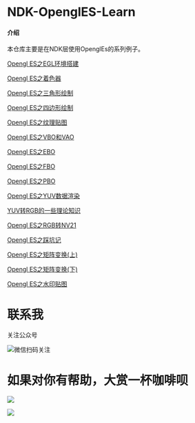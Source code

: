 # NDK-OpenglES-Learn

#### 介绍
本仓库主要是在NDK层使用OpenglEs的系列例子。

[Opengl ES之EGL环境搭建](https://mp.weixin.qq.com/s/5QBYGxdmQbXhWo6iqGbHbw)  

[Opengl ES之着色器](https://mp.weixin.qq.com/s/l8cC02BuL-GJshGMTHy_HQ)  

[Opengl ES之三角形绘制](https://mp.weixin.qq.com/s/vRiKvtrMkt-S1ShHegvW1A)  

[Opengl ES之四边形绘制](https://mp.weixin.qq.com/s/x2u6F1weIeOpPDPq48GbRA)  

[Opengl ES之纹理贴图](https://mp.weixin.qq.com/s/jHcR4zzUa4uDw4DV7JlwRQ)  

[Opengl ES之VBO和VAO](https://mp.weixin.qq.com/s/DTLgelOISImvd7CxJRkS9A)  

[Opengl ES之EBO](https://mp.weixin.qq.com/s/KM0GEUYA8cwsf5ePXrO8kA)  

[Opengl ES之FBO](https://mp.weixin.qq.com/s/aEcr09LBaALcJlDnAmaCuw)  

[Opengl ES之PBO](https://mp.weixin.qq.com/s/nHo3yXWdxwijvyLYXvTa7Q)  

[Opengl ES之YUV数据渲染](https://mp.weixin.qq.com/s/mrPgqOYYElR2A-fLdZ2JFQ)  

[YUV转RGB的一些理论知识](https://mp.weixin.qq.com/s/YXNvaqJnc1ajtIuspwIB8A)  

[Opengl ES之RGB转NV21](https://mp.weixin.qq.com/s/QB7jBW8dbtrbZYIgfk8eqQ)   

[Opengl ES之踩坑记](https://mp.weixin.qq.com/s/dILfN8FuoEXJOk0UGqtzYw)  

[Opengl ES之矩阵变换(上)](https://mp.weixin.qq.com/s/Z5V7W6bwbamCYMfmFvB2LA)

[Opengl ES之矩阵变换(下)](https://mp.weixin.qq.com/s/e49kHBlhmpDNtOYG46KJgA)

[Opengl ES之水印贴图](https://mp.weixin.qq.com/s/yGRmVMy7mvnj40Zh2WqaeQ)

# 联系我
关注公众号

![微信扫码关注](https://flyer-blog.oss-cn-shenzhen.aliyuncs.com/weixin.jpg)

# 如果对你有帮助，大赏一杯咖啡呗

![](https://flyer-blog.oss-cn-shenzhen.aliyuncs.com/%E5%BE%AE%E4%BF%A1%E6%94%B6%E6%AC%BE.jpeg)

![](https://flyer-blog.oss-cn-shenzhen.aliyuncs.com/%E6%94%AF%E4%BB%98%E5%AE%9D%E6%94%B6%E6%AC%BE.jpeg)


